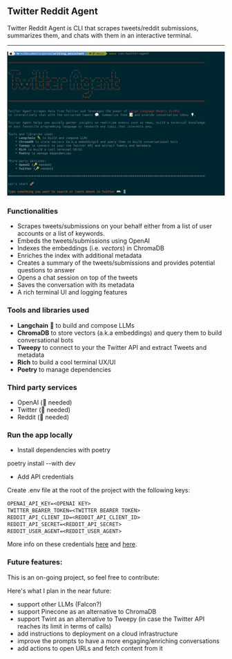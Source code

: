 ## Twitter Reddit Agent 
Twitter Reddit Agent is CLI that scrapes tweets/reddit submissions, summarizes them, and chats with them in an interactive terminal.

---


![twitter-agent](./assets/twitter_agent.png)

### Functionalities

- Scrapes tweets/submissions on your behalf either from a list of 
user accounts or a list of keywords.
- Embeds the tweets/submissions using OpenAI 
- Indexes the embeddings (i.e. *vectors*) in ChromaDB
- Enriches the index with additional metadata
- Creates a summary of the tweets/submissions and provides potential questions to answer
- Opens a chat session on top of the tweets
- Saves the conversation with its metadata
- A rich terminal UI and logging features


### Tools and libraries used

* **Langchain** 🦜 to build and compose LLMs
* **ChromaDB** to store vectors (a.k.a embeddings) and query them to build conversational bots
* **Tweepy** to connect to your the Twitter API and extract Tweets and metadata
* **Rich** to build a cool terminal UX/UI
* **Poetry** to manage dependencies

### Third party services
* OpenAI (🔑 needed)
* Twitter (🔑 needed)
* Reddit (🔑 needed)

### Run the app locally

* Install dependencies with poetry

poetry install --with dev

* Add API credentials

Create .env file at the root of the project with the following keys:

```
OPENAI_API_KEY=<OPENAI KEY>
TWITTER_BEARER_TOKEN=<TWITTER BEARER TOKEN>
REDDIT_API_CLIENT_ID=<REDDIT_API_CLIENT_ID>
REDDIT_API_SECRET=<REDDIT_API_SECRET>
REDDIT_USER_AGENT=<REDDIT_USER_AGENT>
```

More info on these credentials [here](https://openai.com/) and [here](https://developer.twitter.com/en/docs/apps/overview).


### Future features:

This is an on-going project, so feel free to contribute:

Here's what I plan in the near future:

* support other LLMs (Falcon?)
* support Pinecone as an alternative to ChromaDB
* support Twint as an alternative to Tweepy (in case the Twitter API reaches its limit in terms of calls)
* add instructions to deployment on a cloud infrastructure
* improve the prompts to have a more engaging/enriching conversations
* add actions to open URLs and fetch content from it
